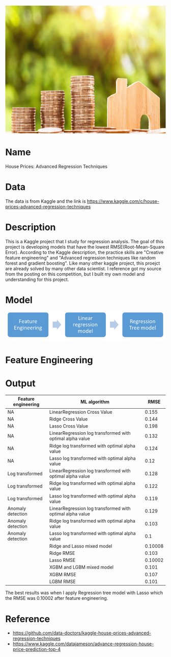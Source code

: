 <p align="center">
  <img  width="600" height="400" src=images/house_price.jpg>
</p>

# Name
House Prices: Advanced Regression Techniques

# Data
The data is from Kaggle and the link is https://www.kaggle.com/c/house-prices-advanced-regression-techniques

# Description
This is a Kaggle project that I study for regression analysis. The goal of this project is developing models that have the lowest RMSE(Root-Mean-Square Error). 
According to the Kaggle description, the practice skills are "Creative feature engineering" and "Advanced regression techniques like random forest and gradient boosting".
Like many other kaggle project, this proejct are already solved by many other data scientist. I reference got my source from the posting on this competition, but I built my own
model and understanding for this project.


# Model

<p align="center">
  <img  src=images/process.png>
</p>

# Feature Engineering



# Output
|  Feature engineering | ML algorithm  | RMSE |
|---|---|---|
| NA| LinearRegression Cross Value|0.155|
| NA| Ridge Cross Value|0.144|
| NA| Lasso Cross Value|0.198|
| NA| LinearRegression log transformed with optimal alpha value|0.132|
| NA| Ridge log transformed with optimal alpha value|0.124|
| NA| Lasso log transformed with optimal alpha value|0.12|
| Log transformed| LinearRegression log transformed with optimal alpha value|0.128|
| Log transformed| Ridge log transformed with optimal alpha value|0.122|
| Log transformed| Lasso log transformed with optimal alpha value|0.119|
| Anomaly detection| LinearRegression log transformed with optimal alpha value|0.129|
| Anomaly detection| Ridge log transformed with optimal alpha value|0.103|
| Anomaly detection| Lasso log transformed with optimal alpha value|0.1|
||Ridge and Lasso mixed model|0.10008|
||Ridge RMSE|0.103|
||Lasso RMSE|0.10002|
||XGBM and LGBM mixed model|0.101|
||XGBM RMSE|0.107|
||LGBM RMSE|0.101|

The best results was when I apply Regression tree model with Lasso which the RMSE was 0.10002 after feature engineering.  


# Reference
* https://github.com/data-doctors/kaggle-house-prices-advanced-regression-techniques
* https://www.kaggle.com/datajameson/advance-regression-house-price-prediction-top-4
